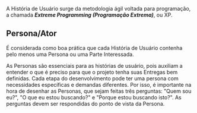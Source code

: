 A História de Usuário surge da metodologia ágil voltada para programação, a chamada **_Extreme Programming (Programação Extrema)_**, ou XP.

## Persona/Ator

É considerada como boa prática que cada História de Usuário contenha pelo menos uma Persona ou uma Parte Interessada.

As Personas são essenciais para as histórias de usuário, pois auxiliam a entender o que é preciso para que o projeto tenha suas Entregas bem definidas. Cada etapa do desenvolvimento pode ter uma persona com necessidades específicas e demandas diferentes. Por isso, é importante na hora de desenhar as Personas, que sejam feitas três perguntas: "Quem sou eu?", "O que eu estou buscando?" e "Porque estou buscando isto?". As perguntas devem ser respondidas do ponto de vista da Persona.

